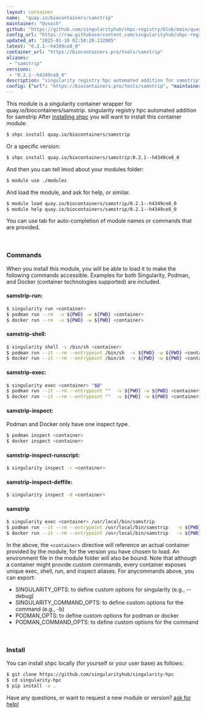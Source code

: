 ```yaml
---
layout: container
name:  "quay.io/biocontainers/samstrip"
maintainer: "@vsoch"
github: "https://github.com/singularityhub/shpc-registry/blob/main/quay.io/biocontainers/samstrip/container.yaml"
config_url: "https://raw.githubusercontent.com/singularityhub/shpc-registry/main/quay.io/biocontainers/samstrip/container.yaml"
updated_at: "2025-01-18 02:50:20.232005"
latest: "0.2.1--h4349ce8_0"
container_url: "https://biocontainers.pro/tools/samstrip"
aliases:
 - "samstrip"
versions:
 - "0.2.1--h4349ce8_0"
description: "singularity registry hpc automated addition for samstrip"
config: {"url": "https://biocontainers.pro/tools/samstrip", "maintainer": "@vsoch", "description": "singularity registry hpc automated addition for samstrip", "latest": {"0.2.1--h4349ce8_0": "sha256:34c6f9766209924a2b555ff67b74d4c1db00116aeee25c4cdc4a2cc83abac7a7"}, "tags": {"0.2.1--h4349ce8_0": "sha256:34c6f9766209924a2b555ff67b74d4c1db00116aeee25c4cdc4a2cc83abac7a7"}, "docker": "quay.io/biocontainers/samstrip", "aliases": {"samstrip": "/usr/local/bin/samstrip"}}
---
```


This module is a singularity container wrapper for quay.io/biocontainers/samstrip.
singularity registry hpc automated addition for samstrip
After [installing shpc](#install) you will want to install this container module:


```bash
$ shpc install quay.io/biocontainers/samstrip
```

Or a specific version:

```bash
$ shpc install quay.io/biocontainers/samstrip:0.2.1--h4349ce8_0
```

And then you can tell lmod about your modules folder:

```bash
$ module use ./modules
```

And load the module, and ask for help, or similar.

```bash
$ module load quay.io/biocontainers/samstrip/0.2.1--h4349ce8_0
$ module help quay.io/biocontainers/samstrip/0.2.1--h4349ce8_0
```

You can use tab for auto-completion of module names or commands that are provided.

<br>

### Commands

When you install this module, you will be able to load it to make the following commands accessible.
Examples for both Singularity, Podman, and Docker (container technologies supported) are included.

#### samstrip-run:

```bash
$ singularity run <container>
$ podman run --rm  -v ${PWD} -w ${PWD} <container>
$ docker run --rm  -v ${PWD} -w ${PWD} <container>
```

#### samstrip-shell:

```bash
$ singularity shell -s /bin/sh <container>
$ podman run --it --rm --entrypoint /bin/sh  -v ${PWD} -w ${PWD} <container>
$ docker run --it --rm --entrypoint /bin/sh  -v ${PWD} -w ${PWD} <container>
```

#### samstrip-exec:

```bash
$ singularity exec <container> "$@"
$ podman run --it --rm --entrypoint ""  -v ${PWD} -w ${PWD} <container> "$@"
$ docker run --it --rm --entrypoint ""  -v ${PWD} -w ${PWD} <container> "$@"
```

#### samstrip-inspect:

Podman and Docker only have one inspect type.

```bash
$ podman inspect <container>
$ docker inspect <container>
```

#### samstrip-inspect-runscript:

```bash
$ singularity inspect -r <container>
```

#### samstrip-inspect-deffile:

```bash
$ singularity inspect -d <container>
```


#### samstrip

```bash
$ singularity exec <container> /usr/local/bin/samstrip
$ podman run --it --rm --entrypoint /usr/local/bin/samstrip   -v ${PWD} -w ${PWD} <container> -c " $@"
$ docker run --it --rm --entrypoint /usr/local/bin/samstrip   -v ${PWD} -w ${PWD} <container> -c " $@"
```



In the above, the `<container>` directive will reference an actual container provided
by the module, for the version you have chosen to load. An environment file in the
module folder will also be bound. Note that although a container
might provide custom commands, every container exposes unique exec, shell, run, and
inspect aliases. For anycommands above, you can export:

 - SINGULARITY_OPTS: to define custom options for singularity (e.g., --debug)
 - SINGULARITY_COMMAND_OPTS: to define custom options for the command (e.g., -b)
 - PODMAN_OPTS: to define custom options for podman or docker
 - PODMAN_COMMAND_OPTS: to define custom options for the command

<br>

### Install

You can install shpc locally (for yourself or your user base) as follows:

```bash
$ git clone https://github.com/singularityhub/singularity-hpc
$ cd singularity-hpc
$ pip install -e .
```

Have any questions, or want to request a new module or version? [ask for help!](https://github.com/singularityhub/singularity-hpc/issues)